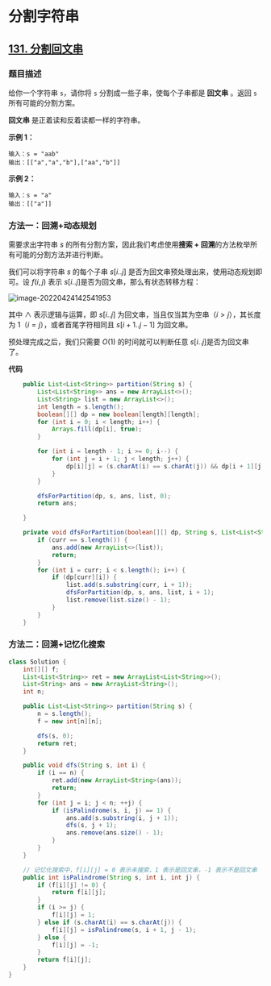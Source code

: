 # 分割字符串

## [131. 分割回文串](https://leetcode-cn.com/problems/palindrome-partitioning/)

### 题目描述

给你一个字符串 `s`，请你将 `s` 分割成一些子串，使每个子串都是 **回文串** 。返回 `s` 所有可能的分割方案。

**回文串** 是正着读和反着读都一样的字符串。

**示例 1：**

```
输入：s = "aab"
输出：[["a","a","b"],["aa","b"]]
```

**示例 2：**

```
输入：s = "a"
输出：[["a"]]
```

### 方法一：回溯+动态规划

需要求出字符串 $s$ 的所有分割方案，因此我们考虑使用**搜索 + 回溯**的方法枚举所有可能的分割方法并进行判断。

我们可以将字符串 $s$ 的每个子串 $s[i..j]$ 是否为回文串预处理出来，使用动态规划即可。设 $f(i, j)$ 表示 $s[i..j]$是否为回文串，那么有状态转移方程：

![image-20220424142541953](https://gitee.com/yun-xiaojie/blog-image/raw/master/img/image-20220424142541953.png)

其中 $\wedge$ 表示逻辑与运算，即 $s[i..j]$ 为回文串，当且仅当其为空串（$i>j$），其长度为 1（$i=j$），或者首尾字符相同且 $s[i+1..j-1]$ 为回文串。

预处理完成之后，我们只需要 $O(1)$ 的时间就可以判断任意 $s[i..j]$是否为回文串了。

**代码**

```java
    public List<List<String>> partition(String s) {
        List<List<String>> ans = new ArrayList<>();
        List<String> list = new ArrayList<>();
        int length = s.length();
        boolean[][] dp = new boolean[length][length];
        for (int i = 0; i < length; i++) {
            Arrays.fill(dp[i], true);
        }

        for (int i = length - 1; i >= 0; i--) {
            for (int j = i + 1; j < length; j++) {
                dp[i][j] = (s.charAt(i) == s.charAt(j)) && dp[i + 1][j - 1];
            }
        }

        dfsForPartition(dp, s, ans, list, 0);
        return ans;

    }

    private void dfsForPartition(boolean[][] dp, String s, List<List<String>> ans, List<String> list, int curr) {
        if (curr == s.length()) {
            ans.add(new ArrayList<>(list));
            return;
        }
        for (int i = curr; i < s.length(); i++) {
            if (dp[curr][i]) {
                list.add(s.substring(curr, i + 1));
                dfsForPartition(dp, s, ans, list, i + 1);
                list.remove(list.size() - 1);
            }
        }
    }
```

### 方法二：回溯+记忆化搜索

```java
class Solution {
    int[][] f;
    List<List<String>> ret = new ArrayList<List<String>>();
    List<String> ans = new ArrayList<String>();
    int n;

    public List<List<String>> partition(String s) {
        n = s.length();
        f = new int[n][n];

        dfs(s, 0);
        return ret;
    }

    public void dfs(String s, int i) {
        if (i == n) {
            ret.add(new ArrayList<String>(ans));
            return;
        }
        for (int j = i; j < n; ++j) {
            if (isPalindrome(s, i, j) == 1) {
                ans.add(s.substring(i, j + 1));
                dfs(s, j + 1);
                ans.remove(ans.size() - 1);
            }
        }
    }

    // 记忆化搜索中，f[i][j] = 0 表示未搜索，1 表示是回文串，-1 表示不是回文串
    public int isPalindrome(String s, int i, int j) {
        if (f[i][j] != 0) {
            return f[i][j];
        }
        if (i >= j) {
            f[i][j] = 1;
        } else if (s.charAt(i) == s.charAt(j)) {
            f[i][j] = isPalindrome(s, i + 1, j - 1);
        } else {
            f[i][j] = -1;
        }
        return f[i][j];
    }
}
```

